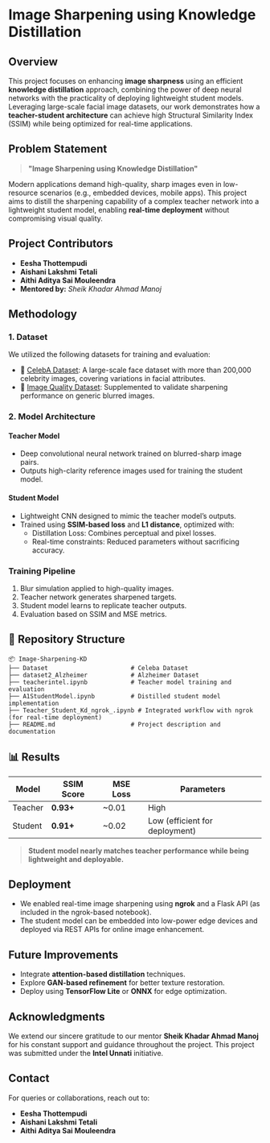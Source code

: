 
#  Image Sharpening using Knowledge Distillation

##  Overview

This project focuses on enhancing **image sharpness** using an efficient **knowledge distillation** approach, combining the power of deep neural networks with the practicality of deploying lightweight student models. Leveraging large-scale facial image datasets, our work demonstrates how a **teacher-student architecture** can achieve high Structural Similarity Index (SSIM) while being optimized for real-time applications.

##  Problem Statement

> **"Image Sharpening using Knowledge Distillation"**

Modern applications demand high-quality, sharp images even in low-resource scenarios (e.g., embedded devices, mobile apps). This project aims to distill the sharpening capability of a complex teacher network into a lightweight student model, enabling **real-time deployment** without compromising visual quality.

##  Project Contributors

- **Eesha Thottempudi**
- **Aishani Lakshmi Tetali**
- **Aithi Aditya Sai Mouleendra**
- **Mentored by:** *Sheik Khadar Ahmad Manoj*

##  Methodology

###  1. Dataset

We utilized the following datasets for training and evaluation:

- 📁 [CelebA Dataset](https://www.kaggle.com/datasets/jessicali9530/celeba-dataset): A large-scale face dataset with more than 200,000 celebrity images, covering variations in facial attributes.
- 📁 [Image Quality Dataset](https://www.kaggle.com/datasets/kamalsinghparmar/dataset): Supplemented to validate sharpening performance on generic blurred images.

###  2. Model Architecture

####  Teacher Model
- Deep convolutional neural network trained on blurred-sharp image pairs.
- Outputs high-clarity reference images used for training the student model.

####  Student Model
- Lightweight CNN designed to mimic the teacher model’s outputs.
- Trained using **SSIM-based loss** and **L1 distance**, optimized with:
  - Distillation Loss: Combines perceptual and pixel losses.
  - Real-time constraints: Reduced parameters without sacrificing accuracy.

###  Training Pipeline

1. Blur simulation applied to high-quality images.
2. Teacher network generates sharpened targets.
3. Student model learns to replicate teacher outputs.
4. Evaluation based on SSIM and MSE metrics.

## 📂 Repository Structure

```
📦 Image-Sharpening-KD
├── Dataset                       # Celeba Dataset
├── dataset2_Alzheimer            # Alzheimer Dataset
├── teacherintel.ipynb            # Teacher model training and evaluation
├── A1StudentModel.ipynb          # Distilled student model implementation
├── Teacher_Student_Kd_ngrok_.ipynb # Integrated workflow with ngrok (for real-time deployment)
├── README.md                     # Project description and documentation
```

## 📊 Results

| Model        | SSIM Score | MSE Loss | Parameters |
|--------------|------------|----------|------------|
| Teacher      | **0.93+**  | ~0.01    | High       |
| Student      | **0.91+**  | ~0.02    | Low (efficient for deployment) |

>  **Student model nearly matches teacher performance while being lightweight and deployable.**

##  Deployment

- We enabled real-time image sharpening using **ngrok** and a Flask API (as included in the ngrok-based notebook).
- The student model can be embedded into low-power edge devices and deployed via REST APIs for online image enhancement.

##  Future Improvements

- Integrate **attention-based distillation** techniques.
- Explore **GAN-based refinement** for better texture restoration.
- Deploy using **TensorFlow Lite** or **ONNX** for edge optimization.

##  Acknowledgments

We extend our sincere gratitude to our mentor **Sheik Khadar Ahmad Manoj** for his constant support and guidance throughout the project. This project was submitted under the **Intel Unnati** initiative.

##  Contact

For queries or collaborations, reach out to:
- **Eesha Thottempudi**
- **Aishani Lakshmi Tetali**
- **Aithi Aditya Sai Mouleendra**

